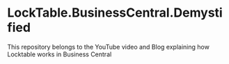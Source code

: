 # LockTable.BusinessCentral.Demystified
This repository belongs to the YouTube video and Blog explaining how Locktable works in Business Central
